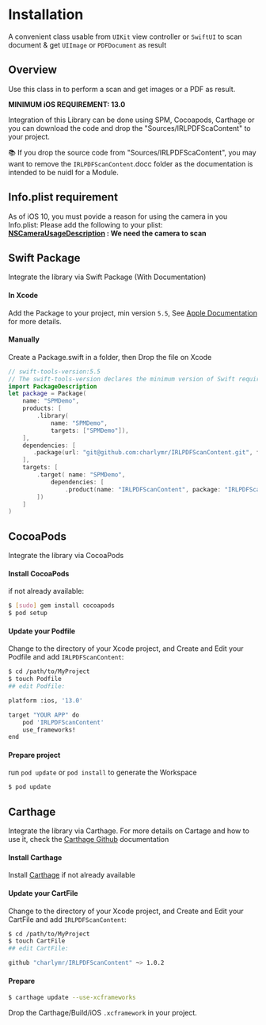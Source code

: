# Installation

A convenient class usable from `UIKit` view controller or `SwiftUI` to scan document & get `UIImage` or `PDFDocument` as result

## Overview

Use this class in to perform a scan and get images or a PDF as result.

**MINIMUM iOS REQUIREMENT: 13.0**

Integration of this Library can be done using SPM, Cocoapods, Carthage or you can download the code and drop the "Sources/IRLPDFScaContent" to your project. 

📚 If you drop the source code from "Sources/IRLPDFScaContent", you may want to remove the ``IRLPDFScanContent``.docc folder as the documentation is intended to be nuidl for a Module.

## Info.plist requirement

As of iOS 10, you must povide a reason for using the camera in you Info.plist:
Please add the following to your plist:
**[NSCameraUsageDescription](https://developer.apple.com/documentation/bundleresources/information_property_list/nscamerausagedescription) : We need the camera to scan**

## Swift Package
Integrate the library via Swift Package (With Documentation)

#### In Xcode

Add the Package to your project, min version `5.5`, See [Apple Documentation](https://developer.apple.com/documentation/swift_packages/adding_package_dependencies_to_your_app) for more details.

#### Manually

Create a Package.swift in a folder, then Drop the file on Xcode

```swift
// swift-tools-version:5.5
// The swift-tools-version declares the minimum version of Swift required to build this package.
import PackageDescription
let package = Package(
    name: "SPMDemo",
    products: [
        .library(
            name: "SPMDemo",
            targets: ["SPMDemo"]),
    ],
    dependencies: [
       .package(url: "git@github.com:charlymr/IRLPDFScanContent.git", from: "1.0.2"),
    ],
    targets: [
        .target( name: "SPMDemo",
            dependencies: [
                .product(name: "IRLPDFScanContent", package: "IRLPDFScanContent"),
        ])
    ]
)
```

## CocoaPods
Integrate the library via CocoaPods

#### Install CocoaPods 
if not already available:

``` bash
$ [sudo] gem install cocoapods
$ pod setup
```

#### Update your Podfile 
Change to the directory of your Xcode project, and Create and Edit your Podfile and add ``IRLPDFScanContent``:

``` bash
$ cd /path/to/MyProject
$ touch Podfile
## edit Podfile:

platform :ios, '13.0'

target "YOUR APP" do
    pod 'IRLPDFScanContent'
    use_frameworks!
end
```

#### Prepare project
run `pod update` or `pod install` to generate the Workspace

``` bash
$ pod update
```

## Carthage
Integrate the library via Carthage.
For more details on Cartage and how to use it, check the [Carthage Github](https://github.com/Carthage/Carthage) documentation

#### Install Carthage
Install [Carthage](https://github.com/Carthage/Carthage#installing-carthage) if not already available 

#### Update your CartFile 
Change to the directory of your Xcode project, and Create and Edit your CartFile and add ``IRLPDFScanContent``:

``` bash
$ cd /path/to/MyProject
$ touch CartFile
## edit CartFile:

github "charlymr/IRLPDFScanContent" ~> 1.0.2
```

#### Prepare
``` bash
$ carthage update --use-xcframeworks 
```
Drop the Carthage/Build/iOS `.xcframework` in your project.



